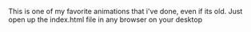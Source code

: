 This is one of my favorite animations that i've done, even if its old.  Just open up the index.html file in any browser on your desktop
